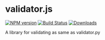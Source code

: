 # validator.js

[![NPM version][npm-image]][npm-url]
[![Build Status][travis-image]][travis-url]
[![Downloads][downloads-image]][npm-url]

A library for validating as same as validator.py


[downloads-image]: http://img.shields.io/npm/dm/sultana-validator.svg
[npm-url]: https://npmjs.org/package/sultana-validator
[npm-image]: http://img.shields.io/npm/v/sultana-validator.svg

[travis-url]: https://travis-ci.org/Seasonley/validator.js
[travis-image]: http://img.shields.io/travis/Seasonley/validator.js.svg